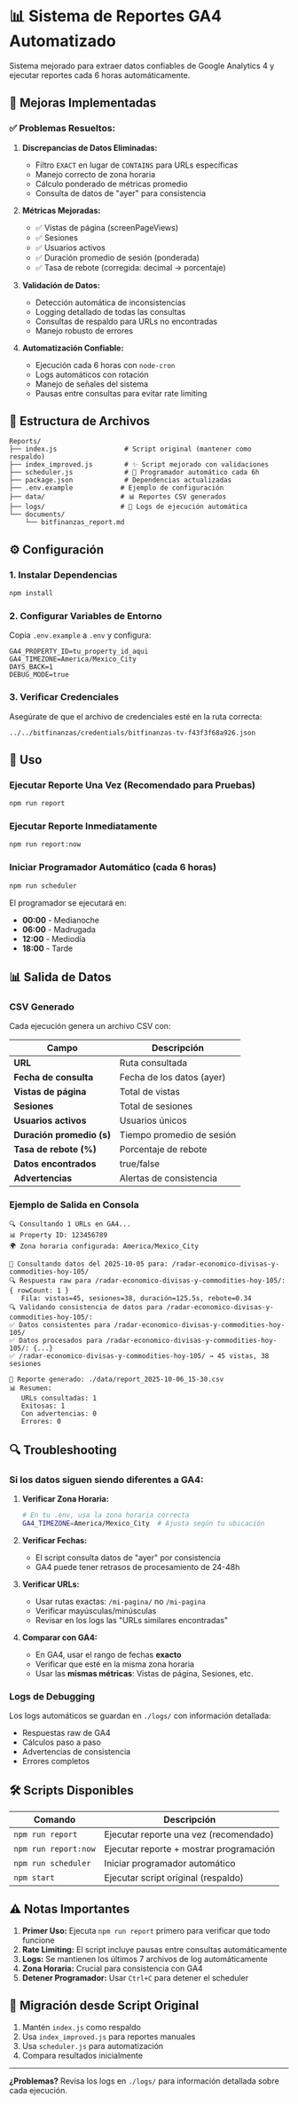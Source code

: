 # 📊 Sistema de Reportes GA4 Automatizado

Sistema mejorado para extraer datos confiables de Google Analytics 4 y ejecutar reportes cada 6 horas automáticamente.

## 🚀 Mejoras Implementadas

### ✅ **Problemas Resueltos:**

1. **Discrepancias de Datos Eliminadas:**

   - Filtro `EXACT` en lugar de `CONTAINS` para URLs específicas
   - Manejo correcto de zona horaria
   - Cálculo ponderado de métricas promedio
   - Consulta de datos de "ayer" para consistencia

2. **Métricas Mejoradas:**

   - ✅ Vistas de página (screenPageViews)
   - ✅ Sesiones
   - ✅ Usuarios activos
   - ✅ Duración promedio de sesión (ponderada)
   - ✅ Tasa de rebote (corregida: decimal → porcentaje)

3. **Validación de Datos:**

   - Detección automática de inconsistencias
   - Logging detallado de todas las consultas
   - Consultas de respaldo para URLs no encontradas
   - Manejo robusto de errores

4. **Automatización Confiable:**
   - Ejecución cada 6 horas con `node-cron`
   - Logs automáticos con rotación
   - Manejo de señales del sistema
   - Pausas entre consultas para evitar rate limiting

## 📁 Estructura de Archivos

```
Reports/
├── index.js                 # Script original (mantener como respaldo)
├── index_improved.js        # ✨ Script mejorado con validaciones
├── scheduler.js             # 🤖 Programador automático cada 6h
├── package.json             # Dependencias actualizadas
├── .env.example            # Ejemplo de configuración
├── data/                   # 📊 Reportes CSV generados
├── logs/                   # 📝 Logs de ejecución automática
└── documents/
    └── bitfinanzas_report.md
```

## ⚙️ Configuración

### 1. Instalar Dependencias

```bash
npm install
```

### 2. Configurar Variables de Entorno

Copia `.env.example` a `.env` y configura:

```env
GA4_PROPERTY_ID=tu_property_id_aqui
GA4_TIMEZONE=America/Mexico_City
DAYS_BACK=1
DEBUG_MODE=true
```

### 3. Verificar Credenciales

Asegúrate de que el archivo de credenciales esté en la ruta correcta:

```
../../bitfinanzas/credentials/bitfinanzas-tv-f43f3f68a926.json
```

## 🚀 Uso

### Ejecutar Reporte Una Vez (Recomendado para Pruebas)

```bash
npm run report
```

### Ejecutar Reporte Inmediatamente

```bash
npm run report:now
```

### Iniciar Programador Automático (cada 6 horas)

```bash
npm run scheduler
```

El programador se ejecutará en:

- **00:00** - Medianoche
- **06:00** - Madrugada
- **12:00** - Mediodía
- **18:00** - Tarde

## 📊 Salida de Datos

### CSV Generado

Cada ejecución genera un archivo CSV con:

| Campo                     | Descripción               |
| ------------------------- | ------------------------- |
| **URL**                   | Ruta consultada           |
| **Fecha de consulta**     | Fecha de los datos (ayer) |
| **Vistas de página**      | Total de vistas           |
| **Sesiones**              | Total de sesiones         |
| **Usuarios activos**      | Usuarios únicos           |
| **Duración promedio (s)** | Tiempo promedio de sesión |
| **Tasa de rebote (%)**    | Porcentaje de rebote      |
| **Datos encontrados**     | true/false                |
| **Advertencias**          | Alertas de consistencia   |

### Ejemplo de Salida en Consola

```
🔍 Consultando 1 URLs en GA4...
📊 Property ID: 123456789
🌍 Zona horaria configurada: America/Mexico_City

📅 Consultando datos del 2025-10-05 para: /radar-economico-divisas-y-commodities-hoy-105/
🔍 Respuesta raw para /radar-economico-divisas-y-commodities-hoy-105/: { rowCount: 1 }
   Fila: vistas=45, sesiones=38, duración=125.5s, rebote=0.34
🔍 Validando consistencia de datos para /radar-economico-divisas-y-commodities-hoy-105/:
✅ Datos consistentes para /radar-economico-divisas-y-commodities-hoy-105/
✅ Datos procesados para /radar-economico-divisas-y-commodities-hoy-105/: {...}
✅ /radar-economico-divisas-y-commodities-hoy-105/ → 45 vistas, 38 sesiones

📁 Reporte generado: ./data/report_2025-10-06_15-30.csv
📊 Resumen:
   URLs consultadas: 1
   Exitosas: 1
   Con advertencias: 0
   Errores: 0
```

## 🔍 Troubleshooting

### Si los datos siguen siendo diferentes a GA4:

1. **Verificar Zona Horaria:**

   ```bash
   # En tu .env, usa la zona horaria correcta
   GA4_TIMEZONE=America/Mexico_City  # Ajusta según tu ubicación
   ```

2. **Verificar Fechas:**

   - El script consulta datos de "ayer" por consistencia
   - GA4 puede tener retrasos de procesamiento de 24-48h

3. **Verificar URLs:**

   - Usar rutas exactas: `/mi-pagina/` no `/mi-pagina`
   - Verificar mayúsculas/minúsculas
   - Revisar en los logs las "URLs similares encontradas"

4. **Comparar con GA4:**
   - En GA4, usar el rango de fechas **exacto**
   - Verificar que esté en la misma zona horaria
   - Usar las **mismas métricas**: Vistas de página, Sesiones, etc.

### Logs de Debugging

Los logs automáticos se guardan en `./logs/` con información detallada:

- Respuestas raw de GA4
- Cálculos paso a paso
- Advertencias de consistencia
- Errores completos

## 🛠️ Scripts Disponibles

| Comando              | Descripción                             |
| -------------------- | --------------------------------------- |
| `npm run report`     | Ejecutar reporte una vez (recomendado)  |
| `npm run report:now` | Ejecutar reporte + mostrar programación |
| `npm run scheduler`  | Iniciar programador automático          |
| `npm start`          | Ejecutar script original (respaldo)     |

## ⚠️ Notas Importantes

1. **Primer Uso:** Ejecuta `npm run report` primero para verificar que todo funcione
2. **Rate Limiting:** El script incluye pausas entre consultas automáticamente
3. **Logs:** Se mantienen los últimos 7 archivos de log automáticamente
4. **Zona Horaria:** Crucial para consistencia con GA4
5. **Detener Programador:** Usar `Ctrl+C` para detener el scheduler

## 🔄 Migración desde Script Original

1. Mantén `index.js` como respaldo
2. Usa `index_improved.js` para reportes manuales
3. Usa `scheduler.js` para automatización
4. Compara resultados inicialmente

---

**¿Problemas?** Revisa los logs en `./logs/` para información detallada sobre cada ejecución.
